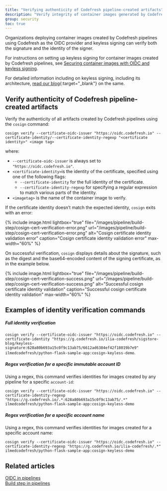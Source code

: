 ```yaml
---
title: "Verifying authenticity of Codefresh pipeline-created artifacts"
description: "Verify integrity of container images generated by Codefresh pipelines"
group: security 
toc: true
---
```



Organizations deploying container images created by Codefresh pipelines using Codefresh as the OIDC provider and keyless signing can verify both the signature and the identity of the signer.

For instructions on setting up keyless signing for container images created by Codefresh pipelines, see [Securing container images with OIDC and keyless signing]({{site.baseurl}}/docs/pipelines/steps/build/#securing-container-images-with-oidc-and-keyless-signing).

For detailed information including on keyless signing, including its architecture, [read our blog](https://codefresh.io/blog/securing-containers-oidc/){:target="\_blank"} on the same.


## Verify authenticity of Codefresh pipeline-created artifacts

Verify the authenticity of all artifacts created by Codefresh pipelines using the `cosign` command:

`cosign verify --certificate-oidc-issuer "https://oidc.codefresh.io" --certificate-identity/--certificate-identity-regexp "<certificate identity>" <image tag>`
 

where:  
* `--certificate-oidc-issuer` is always set to `"https://oidc.codefresh.io"`.
* `<certificate-identity>`is the identity of the certificate, specified using one of the following flags:
    *  `--certificate-identity` for the full identity of the certificate.
    * `--certificate-identity-regexp` for specifying a regular expression to match various parts of the identity.
* `<imagetag>` is the name of the container image to verify.

If the certificate identity doesn’t match the expected identity, `cosign` exits with an error:

{% include 
image.html 
lightbox="true" 
file="/images/pipeline/build-step/cosign-cert-verification-error.png" 
url="/images/pipeline/build-step/cosign-cert-verification-error.png"
alt="Cosign certificate identity validation error" 
caption="Cosign certificate identity validation error"
max-width="60%"
%}

On successful verification, `cosign` displays details about the signature, such as the digest and the base64-encoded content of the signing certificate, as in the example below.

{% include 
image.html 
lightbox="true" 
file="/images/pipeline/build-step/cosign-cert-verification-success.png" 
url="/images/pipeline/build-step/cosign-cert-verification-success.png"
alt="Successful cosign certificate identity validation" 
caption="Successful cosign certificate identity validation"
max-width="60%"
%}

## Examples of identity verification commands


##### Full identity verification

`cosign verify --certificate-oidc-issuer "https://oidc.codefresh.io" --certificate-identity "https://g.codefresh.io/ilia-codefresh/sigstore-blog/keyless-signature:628a80b693a15c0f9c13ab75/6612ad6384ef42f18019b7e9" ilmedcodefresh/python-flask-sample-app:cosign-keyless-demo`.

##### Regex verification for a specific immutable account ID
Using a regex, this command verifies identities for images created by any pipeline for a specific `account-id`:  

  `cosign verify --certificate-oidc-issuer "https://oidc.codefresh.io" --certificate-identity-regexp "https://g.codefresh.io/.*:628a80b693a15c0f9c13ab75/.*" ilmedcodefresh/python-flask-sample-app:cosign-keyless-demo`

##### Regex verification for a specific account name 
Using a regex, this command verifies identities for images created for a specific account name:  

  `cosign verify --certificate-oidc-issuer "https://oidc.codefresh.io" --certificate-identity-regexp "https://g.codefresh.io/ilia-codefresh/.*" ilmedcodefresh/python-flask-sample-app:cosign-keyless-demo`


## Related articles
[OIDC in pipelines]({{site.baseurl}}/docs/integrations/oidc-pipelines/)   
[Build step in pipelines]({{site.baseurl}}/docs/pipelines/steps/build/)  
